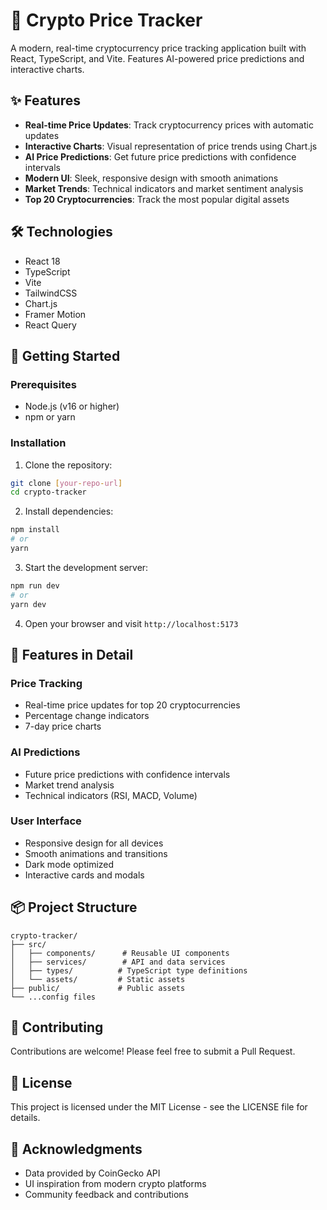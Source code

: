# 🚀 Crypto Price Tracker

A modern, real-time cryptocurrency price tracking application built with React, TypeScript, and Vite. Features AI-powered price predictions and interactive charts.

## ✨ Features

- **Real-time Price Updates**: Track cryptocurrency prices with automatic updates
- **Interactive Charts**: Visual representation of price trends using Chart.js
- **AI Price Predictions**: Get future price predictions with confidence intervals
- **Modern UI**: Sleek, responsive design with smooth animations
- **Market Trends**: Technical indicators and market sentiment analysis
- **Top 20 Cryptocurrencies**: Track the most popular digital assets

## 🛠️ Technologies

- React 18
- TypeScript
- Vite
- TailwindCSS
- Chart.js
- Framer Motion
- React Query

## 🚀 Getting Started

### Prerequisites

- Node.js (v16 or higher)
- npm or yarn

### Installation

1. Clone the repository:
```bash
git clone [your-repo-url]
cd crypto-tracker
```

2. Install dependencies:
```bash
npm install
# or
yarn
```

3. Start the development server:
```bash
npm run dev
# or
yarn dev
```

4. Open your browser and visit `http://localhost:5173`

## 🎨 Features in Detail

### Price Tracking
- Real-time price updates for top 20 cryptocurrencies
- Percentage change indicators
- 7-day price charts

### AI Predictions
- Future price predictions with confidence intervals
- Market trend analysis
- Technical indicators (RSI, MACD, Volume)

### User Interface
- Responsive design for all devices
- Smooth animations and transitions
- Dark mode optimized
- Interactive cards and modals

## 📦 Project Structure

```
crypto-tracker/
├── src/
│   ├── components/      # Reusable UI components
│   ├── services/        # API and data services
│   ├── types/          # TypeScript type definitions
│   └── assets/         # Static assets
├── public/             # Public assets
└── ...config files
```

## 🤝 Contributing

Contributions are welcome! Please feel free to submit a Pull Request.

## 📝 License

This project is licensed under the MIT License - see the LICENSE file for details.

## 🙏 Acknowledgments

- Data provided by CoinGecko API
- UI inspiration from modern crypto platforms
- Community feedback and contributions
